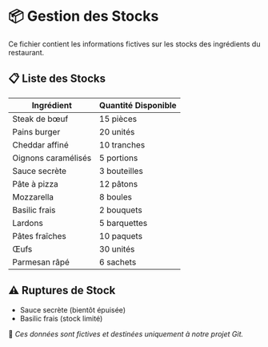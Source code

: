 # 📦 Gestion des Stocks

Ce fichier contient les informations fictives sur les stocks des ingrédients du restaurant.

## 📋 Liste des Stocks

| Ingrédient          | Quantité Disponible |
|---------------------|--------------------|
| Steak de bœuf      | 15 pièces          |
| Pains burger       | 20 unités          |
| Cheddar affiné     | 10 tranches        |
| Oignons caramélisés | 5 portions        |
| Sauce secrète      | 3 bouteilles       |
| Pâte à pizza       | 12 pâtons          |
| Mozzarella         | 8 boules           |
| Basilic frais      | 2 bouquets         |
| Lardons            | 5 barquettes       |
| Pâtes fraîches     | 10 paquets         |
| Œufs               | 30 unités          |
| Parmesan râpé      | 6 sachets          |

## ⚠️ Ruptures de Stock
- Sauce secrète (bientôt épuisée)
- Basilic frais (stock limité)

📌 *Ces données sont fictives et destinées uniquement à notre projet Git.*

